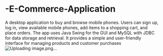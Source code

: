 # -E-Commerce-Application
A desktop application to buy and browse mobile phones. Users can sign up, log in, view available mobile phones, add items to a shopping cart, and place orders. The app uses Java Swing for the GUI and MySQL with JDBC for data storage and retrieval. It provides a simple and user-friendly interface for managing products and customer purchases
![Uploading image.png…]()

